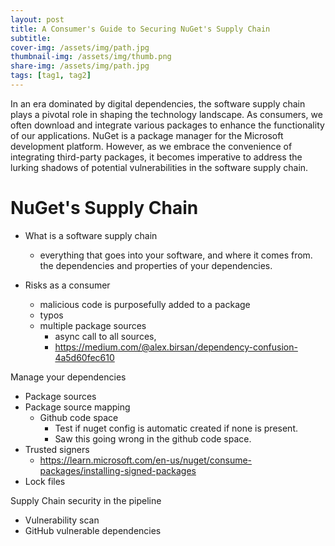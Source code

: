 ```yaml
---
layout: post
title: A Consumer's Guide to Securing NuGet's Supply Chain
subtitle: 
cover-img: /assets/img/path.jpg
thumbnail-img: /assets/img/thumb.png
share-img: /assets/img/path.jpg
tags: [tag1, tag2]
---
```


In an era dominated by digital dependencies, the software supply chain plays a pivotal role in shaping the technology landscape. As consumers, we often download and integrate various packages to enhance the functionality of our applications. NuGet is a package manager for the Microsoft development platform. However, as we embrace the convenience of integrating third-party packages, it becomes imperative to address the lurking shadows of potential vulnerabilities in the software supply chain.

# NuGet's Supply Chain


- What is a software supply chain
    - everything that goes into your software, and where it comes from. the dependencies and properties of your dependencies.

- Risks as a consumer
    - malicious code is purposefully added to a package
    - typos 
    - multiple package sources
        - async call to all sources, 
        - https://medium.com/@alex.birsan/dependency-confusion-4a5d60fec610

Manage your dependencies
- Package sources
- Package source mapping
    - Github code space
        - Test if nuget config is automatic created if none is present.
        - Saw this going wrong in the github code space.
- Trusted signers
    - https://learn.microsoft.com/en-us/nuget/consume-packages/installing-signed-packages
- Lock files

Supply Chain security in the pipeline

- Vulnerability scan
- GitHub vulnerable dependencies
